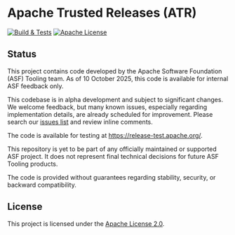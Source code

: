 # Apache Trusted Releases (ATR)

<a href="https://github.com/apache/tooling-trusted-releases/actions/workflows/build.yml?query=branch%3Amain"><img alt="Build & Tests" src="https://github.com/apache/tooling-trusted-releases/actions/workflows/build.yml/badge.svg?branch=main" /></a>
<a href="https://github.com/apache/tooling-trusted-releases/blob/main/LICENSE"><img alt="Apache License" src="https://img.shields.io/github/license/apache/tooling-trusted-releases" /></a>

## Status

This project contains code developed by the Apache Software Foundation (ASF) Tooling team. As of 10 October 2025, this code is available for internal ASF feedback only.

This codebase is in alpha development and subject to significant changes. We welcome feedback, but many known issues, especially regarding implementation details, are already scheduled for improvement. Please search our [issues list](https://github.com/apache/tooling-trusted-releases/issues) and review inline comments.

The code is available for testing at <https://release-test.apache.org/>.

This repository is yet to be part of any officially maintained or supported ASF project. It does not represent final technical decisions for future ASF Tooling products.

The code is provided without guarantees regarding stability, security, or backward compatibility.

## License

This project is licensed under the [Apache License 2.0](LICENSE).
